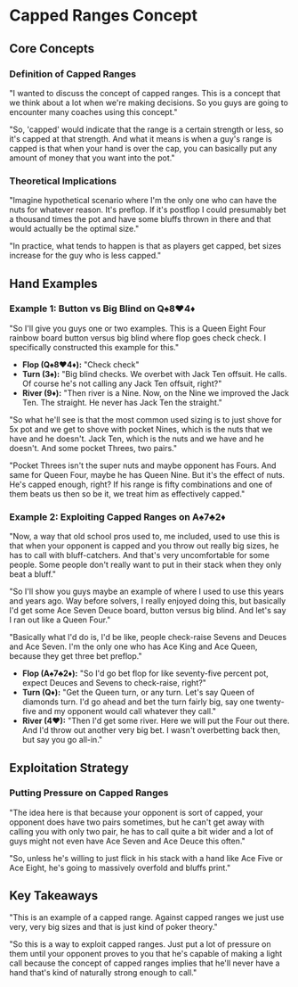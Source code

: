 # Capped Ranges Concept

## Core Concepts

### Definition of Capped Ranges

"I wanted to discuss the concept of capped ranges. This is a concept that we think about a lot when we're making decisions. So you guys are going to encounter many coaches using this concept."

"So, 'capped' would indicate that the range is a certain strength or less, so it's capped at that strength. And what it means is when a guy's range is capped is that when your hand is over the cap, you can basically put any amount of money that you want into the pot."

### Theoretical Implications

"Imagine hypothetical scenario where I'm the only one who can have the nuts for whatever reason. It's preflop. If it's postflop I could presumably bet a thousand times the pot and have some bluffs thrown in there and that would actually be the optimal size."

"In practice, what tends to happen is that as players get capped, bet sizes increase for the guy who is less capped."

## Hand Examples

### Example 1: Button vs Big Blind on Q♠8♥4♦

"So I'll give you guys one or two examples. This is a Queen Eight Four rainbow board button versus big blind where flop goes check check. I specifically constructed this example for this."

- **Flop (Q♠8♥4♦):** "Check check"
- **Turn (3♠):** "Big blind checks. We overbet with Jack Ten offsuit. He calls. Of course he's not calling any Jack Ten offsuit, right?"
- **River (9♦):** "Then river is a Nine. Now, on the Nine we improved the Jack Ten. The straight. He never has Jack Ten the straight."

"So what he'll see is that the most common used sizing is to just shove for 5x pot and we get to shove with pocket Nines, which is the nuts that we have and he doesn't. Jack Ten, which is the nuts and we have and he doesn't. And some pocket Threes, two pairs."

"Pocket Threes isn't the super nuts and maybe opponent has Fours. And same for Queen Four, maybe he has Queen Nine. But it's the effect of nuts. He's capped enough, right? If his range is fifty combinations and one of them beats us then so be it, we treat him as effectively capped."

### Example 2: Exploiting Capped Ranges on A♠7♣2♦

"Now, a way that old school pros used to, me included, used to use this is that when your opponent is capped and you throw out really big sizes, he has to call with bluff-catchers. And that's very uncomfortable for some people. Some people don't really want to put in their stack when they only beat a bluff."

"So I'll show you guys maybe an example of where I used to use this years and years ago. Way before solvers, I really enjoyed doing this, but basically I'd get some Ace Seven Deuce board, button versus big blind. And let's say I ran out like a Queen Four."

"Basically what I'd do is, I'd be like, people check-raise Sevens and Deuces and Ace Seven. I'm the only one who has Ace King and Ace Queen, because they get three bet preflop."

- **Flop (A♠7♣2♦):** "So I'd go bet flop for like seventy-five percent pot, expect Deuces and Sevens to check-raise, right?"
- **Turn (Q♦):** "Get the Queen turn, or any turn. Let's say Queen of diamonds turn. I'd go ahead and bet the turn fairly big, say one twenty-five and my opponent would call whatever they call."
- **River (4♥):** "Then I'd get some river. Here we will put the Four out there. And I'd throw out another very big bet. I wasn't overbetting back then, but say you go all-in."

## Exploitation Strategy

### Putting Pressure on Capped Ranges

"The idea here is that because your opponent is sort of capped, your opponent does have two pairs sometimes, but he can't get away with calling you with only two pair, he has to call quite a bit wider and a lot of guys might not even have Ace Seven and Ace Deuce this often."

"So, unless he's willing to just flick in his stack with a hand like Ace Five or Ace Eight, he's going to massively overfold and bluffs print."

## Key Takeaways

"This is an example of a capped range. Against capped ranges we just use very, very big sizes and that is just kind of poker theory."

"So this is a way to exploit capped ranges. Just put a lot of pressure on them until your opponent proves to you that he's capable of making a light call because the concept of capped ranges implies that he'll never have a hand that's kind of naturally strong enough to call."